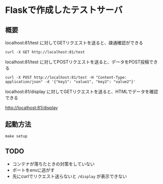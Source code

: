 # Flaskで作成したテストサーバ

## 概要
localhost:81/test に対してGETリクエストを送ると、疎通確認ができる  
```shell
curl -X GET http://localhost:81/test
```
localhost:81/test に対してPOSTリクエストを送ると、データをPOST投稿できる  
```shell
curl -X POST http://localhost:81/test -H "Content-Type: application/json" -d '{"key1": "value1", "key2": "value2"}'
```
localhost:81/display に対してGETリクエストを送ると、HTMLでデータを確認できる

[http://localhost:81/display](http://localhost:81/display)

## 起動方法
```shell
make setup
```

## TODO
- コンテナが落ちたときの対策をしていない
- ポートをenvに逃がす
- 先にcurlでリクエスト送らないと `/display` が表示できない
